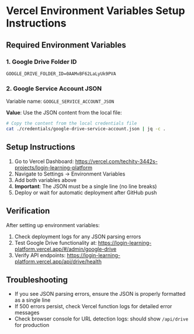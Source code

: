 # Vercel Environment Variables Setup Instructions

## Required Environment Variables

### 1. Google Drive Folder ID
```
GOOGLE_DRIVE_FOLDER_ID=0AAMvBF62LaLyUk9PVA
```

### 2. Google Service Account JSON
Variable name: `GOOGLE_SERVICE_ACCOUNT_JSON`

**Value**: Use the JSON content from the local file:
```bash
# Copy the content from the local credentials file
cat ./credentials/google-drive-service-account.json | jq -c .
```

## Setup Instructions

1. Go to Vercel Dashboard: https://vercel.com/techity-3442s-projects/login-learning-platform
2. Navigate to Settings → Environment Variables
3. Add both variables above
4. **Important**: The JSON must be a single line (no line breaks)
5. Deploy or wait for automatic deployment after GitHub push

## Verification

After setting up environment variables:
1. Check deployment logs for any JSON parsing errors
2. Test Google Drive functionality at: https://login-learning-platform.vercel.app/#/admin/google-drive
3. Verify API endpoints: https://login-learning-platform.vercel.app/api/drive/health

## Troubleshooting

- If you see JSON parsing errors, ensure the JSON is properly formatted as a single line
- If 500 errors persist, check Vercel function logs for detailed error messages
- Check browser console for URL detection logs: should show `/api/drive` for production